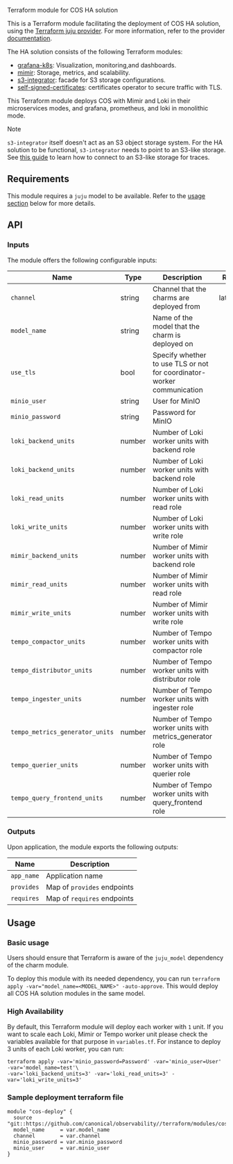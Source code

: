 Terraform module for COS HA solution

This is a Terraform module facilitating the deployment of COS HA solution, using the [Terraform juju provider](https://github.com/juju/terraform-provider-juju/). For more information, refer to the provider [documentation](https://registry.terraform.io/providers/juju/juju/latest/docs).

The HA solution consists of the following Terraform modules:
- [grafana-k8s](https://github.com/canonical/grafana-k8s-operator): Visualization, monitoring,and dashboards.
- [mimir](https://github.com/canonical/observability/tree/main/terraform/modules/mimir): Storage, metrics, and scalability.
- [s3-integrator](https://github.com/canonical/s3-integrator): facade for S3 storage configurations.
- [self-signed-certificates](https://github.com/canonical/self-signed-certificates-operator): certificates operator to secure traffic with TLS.

This Terraform module deploys COS with Mimir and Loki in their microservices modes, and grafana, prometheus, and loki in monolithic mode.

> [!NOTE]
> `s3-integrator` itself doesn't act as an S3 object storage system. For the HA solution to be functional, `s3-integrator` needs to point to an S3-like storage. See [this guide](https://discourse.charmhub.io/t/cos-lite-docs-set-up-minio/15211) to learn how to connect to an S3-like storage for traces.

## Requirements
This module requires a `juju` model to be available. Refer to the [usage section](#usage) below for more details.

## API

### Inputs
The module offers the following configurable inputs:

| Name | Type | Description | Required |
| - | - | - | - |
| `channel` | string | Channel that the charms are deployed from | latest/edge |
| `model_name` | string | Name of the model that the charm is deployed on |  |
| `use_tls` | bool | Specify whether to use TLS or not for coordinator-worker communication |
| `minio_user` | string | User for MinIO |
| `minio_password` | string | Password for MinIO |
| `loki_backend_units` | number | Number of Loki worker units with backend role |
| `loki_backend_units` | number | Number of Loki worker units with backend role |
| `loki_read_units` | number | Number of Loki worker units with read role |
| `loki_write_units` | number | Number of Loki worker units with write role |
| `mimir_backend_units` | number | Number of Mimir worker units with backend role |
| `mimir_read_units` | number | Number of Mimir worker units with read role |
| `mimir_write_units` | number | Number of Mimir worker units with write role |
| `tempo_compactor_units` | number | Number of Tempo worker units with compactor role |
| `tempo_distributor_units` | number | Number of Tempo worker units with distributor role |
| `tempo_ingester_units` | number | Number of Tempo worker units with ingester role |
| `tempo_metrics_generator_units` | number | Number of Tempo worker units with metrics_generator role |
| `tempo_querier_units` | number | Number of Tempo worker units with querier role |
| `tempo_query_frontend_units` | number | Number of Tempo worker units with query_frontend role |



### Outputs
Upon application, the module exports the following outputs:

| Name | Description |
| - | - |
| `app_name`|  Application name |
| `provides`| Map of `provides` endpoints |
| `requires`|  Map of `requires` endpoints |

## Usage


### Basic usage

Users should ensure that Terraform is aware of the `juju_model` dependency of the charm module.

To deploy this module with its needed dependency, you can run `terraform apply -var="model_name=<MODEL_NAME>" -auto-approve`. This would deploy all COS HA solution modules in the same model.

### High Availability

By default, this Terraform module will deploy each worker with `1` unit. If you want to scale each Loki, Mimir or Tempo worker unit please check the variables available for that purpose in `variables.tf`. For instance to deploy 3 units of each Loki worker, you can run:

```shell
terraform apply -var='minio_password=Password' -var='minio_user=User' -var='model_name=test'\
-var='loki_backend_units=3' -var='loki_read_units=3' -var='loki_write_units=3'
```


### Sample deployment terraform file

```hcl
module "cos-deploy" {
  source         = "git::https://github.com/canonical/observability//terraform/modules/cos"
  model_name     = var.model_name
  channel        = var.channel
  minio_password = var.minio_password
  minio_user     = var.minio_user
}
```
